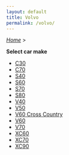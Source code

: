 ```yaml
---
layout: default
title: Volvo
permalink: /volvo/
---
```

[*Home*](/) >

**Select car make**

- [C30](/volvo/c30/)
- [C70](/volvo/c70/)
- [S40](/volvo/s40/)
- [S60](/volvo/s60/)
- [S70](/volvo/s70/)
- [S80](/volvo/s80/)
- [V40](/volvo/v40/)
- [V50](/volvo/v50/)
- [V60 Cross Country](/volvo/v60-cross-country/)
- [V60](/volvo/v60/)
- [V70](/volvo/v70/)
- [XC60](/volvo/xc60/)
- [XC70](/volvo/xc70/)
- [XC90](/volvo/xc90/)
